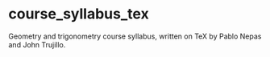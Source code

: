 # course_syllabus_tex
Geometry and trigonometry course syllabus, written on TeX by Pablo Nepas and John Trujillo.
